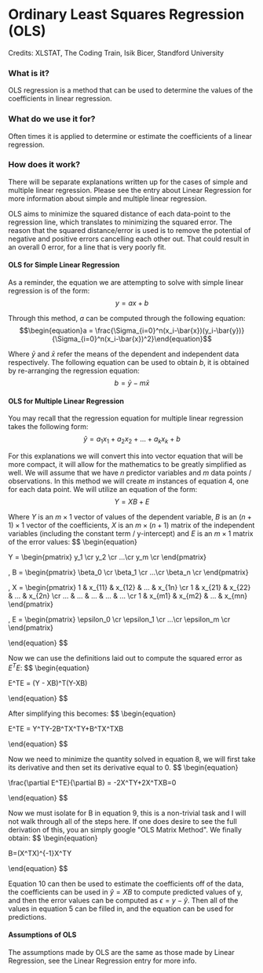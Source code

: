 # Ordinary Least Squares Regression (OLS)

Credits: XLSTAT, The Coding Train, Isik Bicer, Standford University

### What is it?

OLS regression is a method that can be used to determine the values of the coefficients in linear regression.

### What do we use it for?

Often times it is applied to determine or estimate the coefficients of a linear regression.

### How does it work?

There will be separate explanations written up for the cases of simple and multiple linear regression. Please see the entry about Linear Regression for more information about simple and multiple linear regression.

OLS aims to minimize the squared distance of each data-point to the regression line, which translates to minimizing the squared error. The reason that the squared distance/error is used is to remove the potential of negative and positive errors cancelling each other out. That could result in an overall 0 error, for a line that is very poorly fit.

#### OLS for Simple Linear Regression

As a reminder, the equation we are attempting to solve with simple linear regression is of the form: $$\begin{equation}y = ax + b\end{equation}$$

Through this method, $a$ can be computed through the following equation: $$\begin{equation}a = \frac{\Sigma_{i=0}^n(x_i-\bar{x})(y_i-\bar{y})}{\Sigma_{i=0}^n(x_i-\bar{x})^2}\end{equation}$$

Where $\bar{y}$ and $\bar{x}$ refer the means of the dependent and independent data respectively. The following equation can be used to obtain $b$, it is obtained by re-arranging the regression equation: $$\begin{equation}b = \bar{y} - m\bar{x}\end{equation}$$

#### OLS for Multiple Linear Regression

You may recall that the regression equation for multiple linear regression takes the following form: $$\begin{equation}\hat{y} = a_1x_1 + a_2x_2 + ... + a_kx_k + b\end{equation}$$

For this explanations we will convert this into vector equation that will be more compact, it will allow for the mathematics to be greatly simplified as well. We will assume that we have $n$ predictor variables and $m$ data points / observations. In this method we will create $m$ instances of equation 4, one for each data point. We will utilize an equation of the form: $$\begin{equation} Y = XB + E \end{equation}$$

Where $Y$ is an $m \times 1$ vector of values of the dependent variable, $B$ is an $(n+1)\times 1$ vector of the coefficients, $X$ is an $m\times (n + 1)$ matrix of the independent variables (including the constant term / y-intercept) and $E$ is an $m\times 1$ matrix of the error values:
$$
\begin{equation}

Y = 
\begin{pmatrix}
y_1 \cr y_2 \cr ...\cr y_m \cr
\end{pmatrix}

, B = 
\begin{pmatrix}
\beta_0 \cr \beta_1 \cr ...\cr \beta_n \cr
\end{pmatrix}

, X = 
\begin{pmatrix}
1 & x_{11} & x_{12} & ... & x_{1n} \cr
1 & x_{21} & x_{22} & ... & x_{2n} \cr
... & ... & ... & ... & ... \cr
1 & x_{m1} & x_{m2} & ... & x_{mn}
\end{pmatrix}

, E = 
\begin{pmatrix}
\epsilon_0 \cr \epsilon_1 \cr ...\cr \epsilon_m \cr
\end{pmatrix}

\end{equation}
$$

Now we can use the definitions laid out to compute the squared error as $E^TE$:
$$
\begin{equation}

E^TE = (Y - XB)^T(Y-XB)

\end{equation}
$$

After simplifying this becomes:
$$
\begin{equation}

E^TE = Y^TY-2B^TX^TY+B^TX^TXB

\end{equation}
$$

Now we need to minimize the quantity solved in equation 8, we will first take its derivative and then set its derivative equal to 0.
$$
\begin{equation}

\frac{\partial E^TE}{\partial B} = -2X^TY+2X^TXB=0

\end{equation}
$$

Now we must isolate for B in equation 9, this is a non-trivial task and I will not walk through all of the steps here. If one does desire to see the full derivation of this, you an simply google "OLS Matrix Method". We finally obtain: 
$$
\begin{equation}

B=(X^TX)^{-1}X^TY

\end{equation}
$$

Equation 10 can then be used to estimate the coefficients off of the data, the coefficients can be used in $\hat{y}=XB$ to compute predicted values of y, and then the error values can be computed as $\epsilon=y-\hat{y}$. Then all of the values in equation 5 can be filled in, and the equation can be used for predictions.

#### Assumptions of OLS
The assumptions made by OLS are the same as those made by Linear Regression, see the Linear Regression entry for more info.